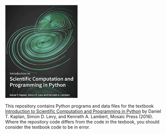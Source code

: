 <a href="http://project-mosaic-books.com/?page_id=19"><img src="iscpp.jpg" height=300></a>

This repository contains Python programs and data files for the textbook
[Introduction to Scientific Computation and Programming in Python](http://project-mosaic-books.com/?page_id=19)
by Daniel T. Kaplan, Simon D. Levy, and Kenneth A. Lambert, Mosaic Press (2016).
Where the repository code differs from the code in the texbook, you should consider
the textbook code to be in error.
